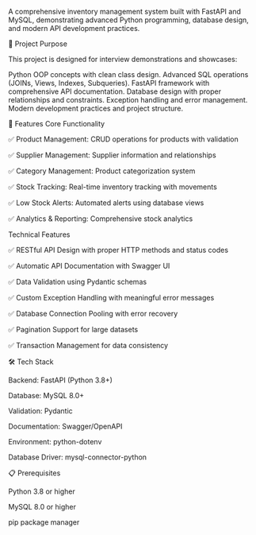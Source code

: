 A comprehensive inventory management system built with FastAPI and MySQL, demonstrating advanced Python programming, database design, and modern API development practices.

🎯 Project Purpose

This project is designed for interview demonstrations and showcases:

Python OOP concepts with clean class design.
Advanced SQL operations (JOINs, Views, Indexes, Subqueries).
FastAPI framework with comprehensive API documentation.
Database design with proper relationships and constraints.
Exception handling and error management.
Modern development practices and project structure.

🚀 Features
Core Functionality

✅ Product Management: CRUD operations for products with validation

✅ Supplier Management: Supplier information and relationships

✅ Category Management: Product categorization system

✅ Stock Tracking: Real-time inventory tracking with movements

✅ Low Stock Alerts: Automated alerts using database views

✅ Analytics & Reporting: Comprehensive stock analytics

Technical Features

✅ RESTful API Design with proper HTTP methods and status codes

✅ Automatic API Documentation with Swagger UI

✅ Data Validation using Pydantic schemas

✅ Custom Exception Handling with meaningful error messages

✅ Database Connection Pooling with error recovery

✅ Pagination Support for large datasets

✅ Transaction Management for data consistency

🛠️ Tech Stack

Backend: FastAPI (Python 3.8+)

Database: MySQL 8.0+

Validation: Pydantic

Documentation: Swagger/OpenAPI

Environment: python-dotenv

Database Driver: mysql-connector-python

📋 Prerequisites

Python 3.8 or higher

MySQL 8.0 or higher

pip package manager
